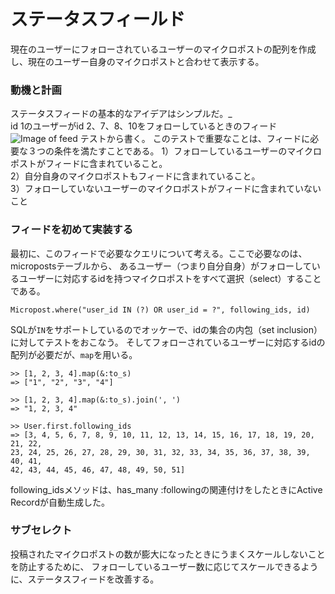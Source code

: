 # ステータスフィールド

現在のユーザーにフォローされているユーザーのマイクロポストの配列を作成し、現在のユーザー自身のマイクロポストと合わせて表示する。

### 動機と計画
ステータスフィードの基本的なアイデアはシンプルだ。_<br>
id 1のユーザーがid 2、7、8、10をフォローしているときのフィード
![Image of feed](https://railstutorial.jp/chapters/6.0/images/figures/user_feed.png)
テストから書く。
このテストで重要なことは、フィードに必要な３つの条件を満たすことである。
1）フォローしているユーザーのマイクロポストがフィードに含まれていること。<br>
2）自分自身のマイクロポストもフィードに含まれていること。<br>
3）フォローしていないユーザーのマイクロポストがフィードに含まれていないこと<br>

### フィードを初めて実装する

最初に、このフィードで必要なクエリについて考える。ここで必要なのは、micropostsテーブルから、
あるユーザー（つまり自分自身）がフォローしているユーザーに対応するidを持つマイクロポストをすべて選択（select）することである。

```
Micropost.where("user_id IN (?) OR user_id = ?", following_ids, id)
```
SQLが```IN```をサポートしているのでオッケーで、idの集合の内包（set inclusion）に対してテストをおこなう。
そしてフォローされているユーザーに対応するidの配列が必要だが、```map```を用いる。

```
>> [1, 2, 3, 4].map(&:to_s)
=> ["1", "2", "3", "4"]
```
```
>> [1, 2, 3, 4].map(&:to_s).join(', ')
=> "1, 2, 3, 4"
```
```
>> User.first.following_ids
=> [3, 4, 5, 6, 7, 8, 9, 10, 11, 12, 13, 14, 15, 16, 17, 18, 19, 20, 21, 22,
23, 24, 25, 26, 27, 28, 29, 30, 31, 32, 33, 34, 35, 36, 37, 38, 39, 40, 41,
42, 43, 44, 45, 46, 47, 48, 49, 50, 51]
```
following_idsメソッドは、has_many :followingの関連付けをしたときにActive Recordが自動生成した。


### サブセレクト

投稿されたマイクロポストの数が膨大になったときにうまくスケールしないことを防止するために、
フォローしているユーザー数に応じてスケールできるように、ステータスフィードを改善する。


